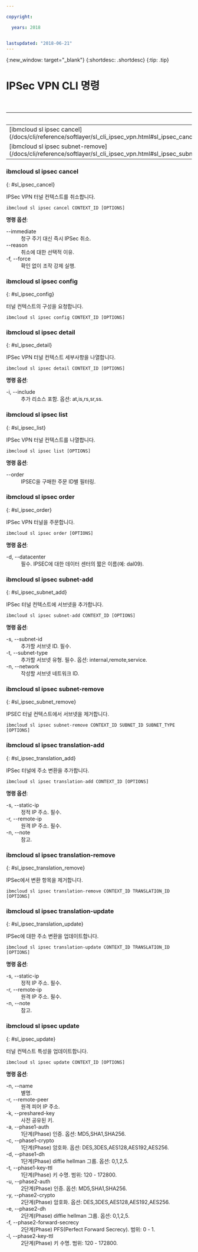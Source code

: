 ```yaml
---

copyright:

  years: 2018


lastupdated: "2018-06-21"
---
```


{:new_window: target="_blank"}
{:shortdesc: .shortdesc}
{:tip: .tip}

# IPSec VPN CLI 명령

<table summary="해당 명령에 대한 자세한 정보를 제공하는 링크가 있는 알파벳순으로 정렬된 일반 {{site.data.keyword.BluSoftlayer_notm}} 인프라 명령">

<caption>표 1. {{site.data.keyword.BluSoftlayer_notm}} 인프라 IPSec VPN 명령</caption>
 <thead>
 <th colspan="6">{{site.data.keyword.BluSoftlayer_notm}} 인프라 IPSec VPN 명령</th>
 </thead>
 <tbody>
 <tr>
 <td>[ibmcloud sl ipsec cancel](/docs/cli/reference/softlayer/sl_cli_ipsec_vpn.html#sl_ipsec_cancel)</td>
 <td>[ibmcloud sl ipsec config](/docs/cli/reference/softlayer/sl_cli_ipsec_vpn.html#sl_ipsec_config)</td>
 <td>[ibmcloud sl ipsec detail](/docs/cli/reference/softlayer/sl_cli_ipsec_vpn.html#sl_ipsec_detail)</td>
 <td>[ibmcloud sl ipsec list](/docs/cli/reference/softlayer/sl_cli_ipsec_vpn.html#sl_ipsec_list)</td>
 <td>[ibmcloud sl ipsec order](/docs/cli/reference/softlayer/sl_cli_ipsec_vpn.html#sl_ipsec_order)</td>
 <td>[ibmcloud sl ipsec subnet-add](/docs/cli/reference/softlayer/sl_cli_ipsec_vpn.html#sl_ipsec_subnet_add)</td>
 </tr>
 <tr>
 <td>[ibmcloud sl ipsec subnet-remove](/docs/cli/reference/softlayer/sl_cli_ipsec_vpn.html#sl_ipsec_subnet_remove)</td>
 <td>[ibmcloud sl ipsec translation-add](/docs/cli/reference/softlayer/sl_cli_ipsec_vpn.html#sl_ipsec_translation_add)</td>
 <td>[ibmcloud sl ipsec translation-remove](/docs/cli/reference/softlayer/sl_cli_ipsec_vpn.html#sl_ipsec_translation_remove)</td>
 <td>[ibmcloud sl ipsec translation-update](/docs/cli/reference/softlayer/sl_cli_ipsec_vpn.html#sl_ipsec_translation_update)</td>
 <td>[ibmcloud sl ipsec update](/docs/cli/reference/softlayer/sl_cli_ipsec_vpn.html#sl_ipsec_update)</td>
 </tr>
   </tbody>
 </table>
 
 ### ibmcloud sl ipsec cancel
{: #sl_ipsec_cancel}

IPSec VPN 터널 컨텍스트를 취소합니다.
```
ibmcloud sl ipsec cancel CONTEXT_ID [OPTIONS]
```

<strong>명령 옵션</strong>:
<dl>
<dt>--immediate</dt>
<dd>청구 주기 대신 즉시 IPSec 취소.</dd>
<dt>--reason</dt>
<dd>취소에 대한 선택적 이유.</dd>
<dt>-f, --force</dt>
<dd>확인 없이 조작 강제 실행.</dd>
</dl>

### ibmcloud sl ipsec config
{: #sl_ipsec_config}

터널 컨텍스트의 구성을 요청합니다.
```
ibmcloud sl ipsec config CONTEXT_ID [OPTIONS]
```

### ibmcloud sl ipsec detail
{: #sl_ipsec_detail}

IPSec VPN 터널 컨텍스트 세부사항을 나열합니다.
```
ibmcloud sl ipsec detail CONTEXT_ID [OPTIONS]
```

<strong>명령 옵션</strong>:
<dl>
<dt>-i, --include</dt>
<dd>추가 리소스 포함. 옵션: at,is,rs,sr,ss.</dd>
</dl>

### ibmcloud sl ipsec list
{: #sl_ipsec_list}

IPSec VPN 터널 컨텍스트를 나열합니다.
```
ibmcloud sl ipsec list [OPTIONS]
```

<strong>명령 옵션</strong>:
<dl>
<dt>--order</dt>
<dd>IPSEC을 구매한 주문 ID별 필터링.</dd>
</dl>

### ibmcloud sl ipsec order
{: #sl_ipsec_order}

IPSec VPN 터널을 주문합니다.
```
ibmcloud sl ipsec order [OPTIONS]
```

<strong>명령 옵션</strong>:
<dl>
<dt>-d, --datacenter</dt>
<dd>필수. IPSEC에 대한 데이터 센터의 짧은 이름(예: dal09).</dd>
</dl>

### ibmcloud sl ipsec subnet-add
{: #sl_ipsec_subnet_add}

IPSec 터널 컨텍스트에 서브넷을 추가합니다.
```
ibmcloud sl ipsec subnet-add CONTEXT_ID [OPTIONS]
```

<strong>명령 옵션</strong>:
<dl>
<dt>-s, --subnet-id</dt>
<dd>추가할 서브넷 ID. 필수.</dd>
<dt>-t, --subnet-type</dt>
<dd>추가할 서브넷 유형. 필수. 옵션: internal,remote,service.</dd>
<dt>-n, --network</dt>
<dd>작성할 서브넷 네트워크 ID.</dd>
</dl>

### ibmcloud sl ipsec subnet-remove
{: #sl_ipsec_subnet_remove}

IPSEC 터널 컨텍스트에서 서브넷을 제거합니다.
```
ibmcloud sl ipsec subnet-remove CONTEXT_ID SUBNET_ID SUBNET_TYPE [OPTIONS]
```

### ibmcloud sl ipsec translation-add
{: #sl_ipsec_translation_add}

IPSec 터널에 주소 변환을 추가합니다.
```
ibmcloud sl ipsec translation-add CONTEXT_ID [OPTIONS]
```

<strong>명령 옵션</strong>:
<dl>
<dt>-s, --static-ip</dt>
<dd>정적 IP 주소. 필수.</dd>
<dt>-r, --remote-ip</dt>
<dd>원격 IP 주소. 필수.</dd>
<dt>-n, --note</dt>
<dd>참고.</dd>
</dl>

### ibmcloud sl ipsec translation-remove
{: #sl_ipsec_translation_remove}

IPSec에서 변환 항목을 제거합니다.
```
ibmcloud sl ipsec translation-remove CONTEXT_ID TRANSLATION_ID [OPTIONS]
```

### ibmcloud sl ipsec translation-update
{: #sl_ipsec_translation_update}

IPSec에 대한 주소 변환을 업데이트합니다.
```
ibmcloud sl ipsec translation-update CONTEXT_ID TRANSLATION_ID [OPTIONS]
```

<strong>명령 옵션</strong>:
<dl>
<dt>-s, --static-ip</dt>
<dd>정적 IP 주소. 필수.</dd>
<dt>-r, --remote-ip</dt>
<dd>원격 IP 주소. 필수.</dd>
<dt>-n, --note</dt>
<dd>참고.</dd>
</dl>

### ibmcloud sl ipsec update
{: #sl_ipsec_update}

터널 컨텍스트 특성을 업데이트합니다.
```
ibmcloud sl ipsec update CONTEXT_ID [OPTIONS]
```

<strong>명령 옵션</strong>:
<dl>
<dt>-n, --name</dt>
<dd>별명.</dd>
<dt>-r, --remote-peer</dt>
<dd>원격 피어 IP 주소.</dd>
<dt>-k, --preshared-key</dt>
<dd>사전 공유된 키.</dd>
<dt>-a, --phase1-auth</dt>
<dd>1단계(Phase) 인증. 옵션: MD5,SHA1,SHA256.</dd>
<dt>-c, --phase1-crypto</dt>
<dd>1단계(Phase) 암호화. 옵션: DES,3DES,AES128,AES192,AES256.</dd>
<dt>-d, --phase1-dh</dt>
<dd>1단계(Phase) diffie hellman 그룹. 옵션: 0,1,2,5.</dd>
<dt>-t, --phase1-key-ttl</dt>
<dd>1단계(Phase) 키 수명. 범위: 120 - 172800.</dd>
<dt>-u, --phase2-auth</dt>
<dd>2단계(Phase) 인증. 옵션: MD5,SHA1,SHA256.</dd>
<dt>-y, --phase2-crypto</dt>
<dd>2단계(Phase) 암호화. 옵션: DES,3DES,AES128,AES192,AES256.</dd>
<dt>-e, --phase2-dh</dt>
<dd>2단계(Phase) diffie hellman 그룹. 옵션: 0,1,2,5.</dd>
<dt>-f, --phase2-forward-secrecy</dt>
<dd>2단계(Phase) PFS(Perfect Forward Secrecy). 범위: 0 - 1.</dd>
<dt>-l, --phase2-key-ttl</dt>
<dd>2단계(Phase) 키 수명. 범위: 120 - 172800.</dd>
</dl>
